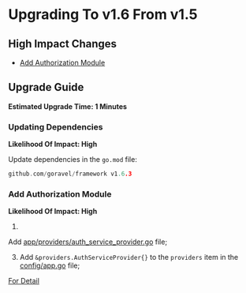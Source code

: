 # Upgrading To v1.6 From v1.5

## High Impact Changes

- [Add Authorization Module](#add-authorization-module)

## Upgrade Guide

**Estimated Upgrade Time: 1 Minutes**

### Updating Dependencies

**Likelihood Of Impact: High**

Update dependencies in the `go.mod` file:

```go
github.com/goravel/framework v1.6.3
```

### Add Authorization Module

**Likelihood Of Impact: High**

1.

Add [app/providers/auth_service_provider.go](https://github.com/goravel/goravel/blob/v1.6.0/app/providers/auth_service_provider.go)
file;

3. Add `&providers.AuthServiceProvider{}` to the `providers` item in
   the [config/app.go](https://github.com/goravel/goravel/blob/v1.6.0/config/app.go) file;

[For Detail](../security/authorization)
